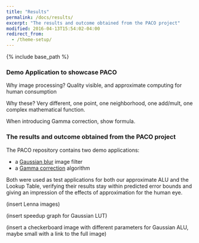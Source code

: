 ```yaml
---
title: "Results"
permalink: /docs/results/
excerpt: "The results and outcome obtained from the PACO project"
modified: 2016-04-13T15:54:02-04:00
redirect_from:
  - /theme-setup/
---
```


{% include base_path %}

### Demo Application to showcase PACO
Why image processing? Quality visible, and approximate computing for human consumption

Why these? Very different, one point, one neighborhood, one add/mult, one complex mathematical function.

When introducing Gamma correction, show formula.

### The results and outcome obtained from the PACO project
The PACO repository contains two demo applications:

* a [Gaussian blur](https://en.wikipedia.org/wiki/Gaussian_blur) image filter
* a [Gamma correction](https://en.wikipedia.org/wiki/Gamma_correction) algorithm

Both were used as test applications for both our approximate ALU and the Lookup Table, verifying their results stay within predicted error bounds and giving an impression of the effects of approximation for the human eye.

(insert Lenna images)

(insert speedup graph for Gaussian LUT)

(insert a checkerboard image with different parameters for Gaussian ALU, maybe small with a link to the full image)
